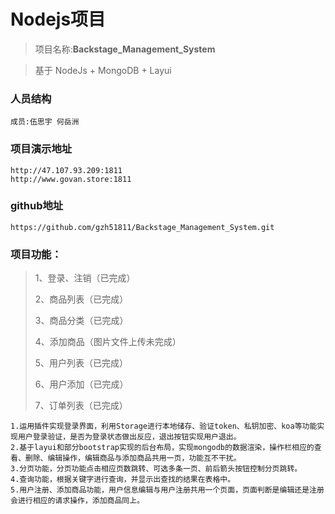 ﻿# Nodejs项目

> 项目名称:**Backstage_Management_System**
>

> 基于 NodeJs + MongoDB + Layui  
>

### 人员结构
	成员:伍思宇 何岳洲

### 项目演示地址
    http://47.107.93.209:1811 
    http://www.govan.store:1811


### github地址
    https://github.com/gzh51811/Backstage_Management_System.git

### 项目功能：

> 1、登录、注销（已完成）
>
> 2、商品列表（已完成）
>
> 3、商品分类（已完成）
>
> 4、添加商品（图片文件上传未完成）
>
> 5、用户列表（已完成）
>
> 6、用户添加（已完成）
>
> 7、订单列表（已完成）

    1.运用插件实现登录界面，利用Storage进行本地储存、验证token、私钥加密、koa等功能实现用户登录验证，是否为登录状态做出反应，退出按钮实现用户退出。
    2.基于layui和部分bootstrap实现的后台布局，实现mongodb的数据渲染，操作栏相应的查看、删除、编辑操作，编辑商品与添加商品共用一页，功能互不干扰。
    3.分页功能，分页功能点击相应页数跳转、可选多条一页、前后箭头按钮控制分页跳转。
    4.查询功能，根据关键字进行查询，并显示出查找的结果在表格中。
    5.用户注册、添加商品功能，用户信息编辑与用户注册共用一个页面，页面判断是编辑还是注册会进行相应的请求操作，添加商品同上。




